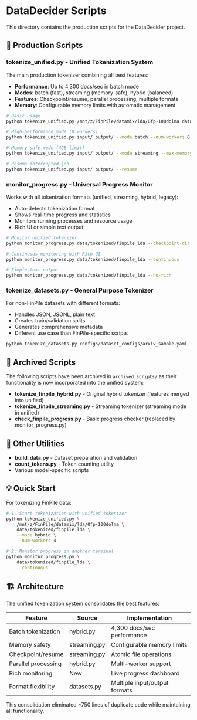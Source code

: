 # DataDecider Scripts

This directory contains the production scripts for the DataDecider project.

## 🚀 Production Scripts

### **tokenize_unified.py** - Unified Tokenization System
The main production tokenizer combining all best features:
- **Performance**: Up to 4,300 docs/sec in batch mode
- **Modes**: batch (fast), streaming (memory-safe), hybrid (balanced)
- **Features**: Checkpoint/resume, parallel processing, multiple formats
- **Memory**: Configurable memory limits with automatic management

```bash
# Basic usage
python tokenize_unified.py /mnt/z/FinPile/datamix/lda/0fp-100dolma data/tokenized/finpile_lda

# High-performance mode (8 workers)
python tokenize_unified.py input/ output/ --mode batch --num-workers 8

# Memory-safe mode (4GB limit)
python tokenize_unified.py input/ output/ --mode streaming --max-memory-gb 4

# Resume interrupted job
python tokenize_unified.py input/ output/ --resume
```

### **monitor_progress.py** - Universal Progress Monitor
Works with all tokenization formats (unified, streaming, hybrid, legacy):
- Auto-detects tokenization format
- Shows real-time progress and statistics
- Monitors running processes and resource usage
- Rich UI or simple text output

```bash
# Monitor unified tokenizer
python monitor_progress.py data/tokenized/finpile_lda --checkpoint-dir tokenization_checkpoints

# Continuous monitoring with Rich UI
python monitor_progress.py data/tokenized/finpile_lda --continuous

# Simple text output
python monitor_progress.py data/tokenized/finpile_lda --no-rich
```

### **tokenize_datasets.py** - General Purpose Tokenizer
For non-FinPile datasets with different formats:
- Handles JSON, JSONL, plain text
- Creates train/validation splits
- Generates comprehensive metadata
- Different use case than FinPile-specific scripts

```bash
python tokenize_datasets.py configs/dataset_configs/arxiv_sample.yaml
```

## 📁 Archived Scripts

The following scripts have been archived in `archived_scripts/` as their functionality is now incorporated into the unified system:

- **tokenize_finpile_hybrid.py** - Original hybrid tokenizer (features merged into unified)
- **tokenize_finpile_streaming.py** - Streaming tokenizer (streaming mode in unified)
- **check_finpile_progress.py** - Basic progress checker (replaced by monitor_progress.py)

## 🔧 Other Utilities

- **build_data.py** - Dataset preparation and validation
- **count_tokens.py** - Token counting utility
- Various model-specific scripts

## 💡 Quick Start

For tokenizing FinPile data:

```bash
# 1. Start tokenization with unified tokenizer
python tokenize_unified.py \
    /mnt/z/FinPile/datamix/lda/0fp-100dolma \
    data/tokenized/finpile_lda \
    --mode hybrid \
    --num-workers 4

# 2. Monitor progress in another terminal
python monitor_progress.py \
    data/tokenized/finpile_lda \
    --continuous
```

## 🏗️ Architecture

The unified tokenization system consolidates the best features:

| Feature | Source | Implementation |
|---------|--------|----------------|
| Batch tokenization | hybrid.py | 4,300 docs/sec performance |
| Memory safety | streaming.py | Configurable memory limits |
| Checkpoint/resume | streaming.py | Atomic file operations |
| Parallel processing | hybrid.py | Multi-worker support |
| Rich monitoring | New | Live progress dashboard |
| Format flexibility | datasets.py | Multiple input/output formats |

This consolidation eliminated ~750 lines of duplicate code while maintaining all functionality.
